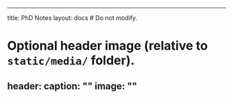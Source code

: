  ---
 title: PhD Notes
 layout: docs  # Do not modify.

# Optional header image (relative to `static/media/` folder).
 header:
  caption: ""
  image: ""
 ---

 

